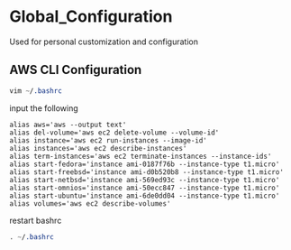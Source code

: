 # Global_Configuration
Used for personal customization and configuration 

##  AWS CLI Configuration

```css
vim ~/.bashrc
```
input the following

```
alias aws='aws --output text'
alias del-volume='aws ec2 delete-volume --volume-id'
alias instance='aws ec2 run-instances --image-id' 
alias instances='aws ec2 describe-instances'
alias term-instances='aws ec2 terminate-instances --instance-ids' 
alias start-fedora='instance ami-0187f76b --instance-type t1.micro' 
alias start-freebsd='instance ami-d0b520b8 --instance-type t1.micro' 
alias start-netbsd='instance ami-569ed93c --instance-type t1.micro' 
alias start-omnios='instance ami-50ecc847 --instance-type t1.micro' 
alias start-ubuntu='instance ami-6de0dd04 --instance-type t1.micro' 
alias volumes='aws ec2 describe-volumes' 

```

restart bashrc
```css
. ~/.bashrc
```
